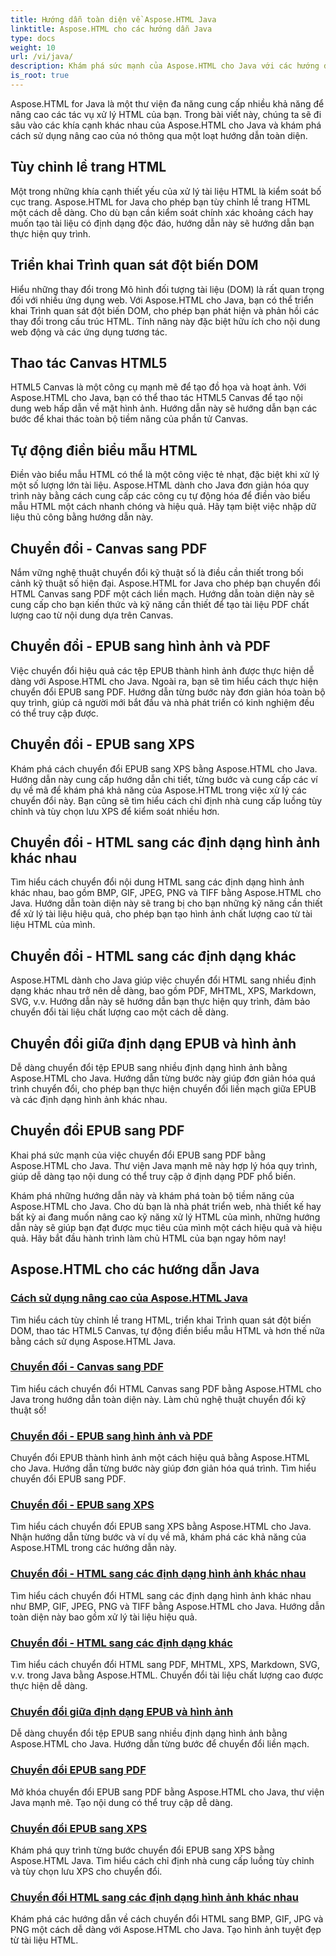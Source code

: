 ```yaml
---
title: Hướng dẫn toàn diện về Aspose.HTML Java
linktitle: Aspose.HTML cho các hướng dẫn Java
type: docs
weight: 10
url: /vi/java/
description: Khám phá sức mạnh của Aspose.HTML cho Java với các hướng dẫn nâng cao. Tìm hiểu cách thao tác các trang HTML, chuyển đổi EPUB sang các định dạng khác nhau và tùy chỉnh HTML Canvas như một chuyên gia.
is_root: true
---
```

Aspose.HTML for Java là một thư viện đa năng cung cấp nhiều khả năng để nâng cao các tác vụ xử lý HTML của bạn. Trong bài viết này, chúng ta sẽ đi sâu vào các khía cạnh khác nhau của Aspose.HTML cho Java và khám phá cách sử dụng nâng cao của nó thông qua một loạt hướng dẫn toàn diện.

## Tùy chỉnh lề trang HTML
Một trong những khía cạnh thiết yếu của xử lý tài liệu HTML là kiểm soát bố cục trang. Aspose.HTML for Java cho phép bạn tùy chỉnh lề trang HTML một cách dễ dàng. Cho dù bạn cần kiểm soát chính xác khoảng cách hay muốn tạo tài liệu có định dạng độc đáo, hướng dẫn này sẽ hướng dẫn bạn thực hiện quy trình.

## Triển khai Trình quan sát đột biến DOM
Hiểu những thay đổi trong Mô hình đối tượng tài liệu (DOM) là rất quan trọng đối với nhiều ứng dụng web. Với Aspose.HTML cho Java, bạn có thể triển khai Trình quan sát đột biến DOM, cho phép bạn phát hiện và phản hồi các thay đổi trong cấu trúc HTML. Tính năng này đặc biệt hữu ích cho nội dung web động và các ứng dụng tương tác.

## Thao tác Canvas HTML5
HTML5 Canvas là một công cụ mạnh mẽ để tạo đồ họa và hoạt ảnh. Với Aspose.HTML cho Java, bạn có thể thao tác HTML5 Canvas để tạo nội dung web hấp dẫn về mặt hình ảnh. Hướng dẫn này sẽ hướng dẫn bạn các bước để khai thác toàn bộ tiềm năng của phần tử Canvas.

## Tự động điền biểu mẫu HTML
Điền vào biểu mẫu HTML có thể là một công việc tẻ nhạt, đặc biệt khi xử lý một số lượng lớn tài liệu. Aspose.HTML dành cho Java đơn giản hóa quy trình này bằng cách cung cấp các công cụ tự động hóa để điền vào biểu mẫu HTML một cách nhanh chóng và hiệu quả. Hãy tạm biệt việc nhập dữ liệu thủ công bằng hướng dẫn này.

## Chuyển đổi - Canvas sang PDF
Nắm vững nghệ thuật chuyển đổi kỹ thuật số là điều cần thiết trong bối cảnh kỹ thuật số hiện đại. Aspose.HTML for Java cho phép bạn chuyển đổi HTML Canvas sang PDF một cách liền mạch. Hướng dẫn toàn diện này sẽ cung cấp cho bạn kiến thức và kỹ năng cần thiết để tạo tài liệu PDF chất lượng cao từ nội dung dựa trên Canvas.

## Chuyển đổi - EPUB sang hình ảnh và PDF
Việc chuyển đổi hiệu quả các tệp EPUB thành hình ảnh được thực hiện dễ dàng với Aspose.HTML cho Java. Ngoài ra, bạn sẽ tìm hiểu cách thực hiện chuyển đổi EPUB sang PDF. Hướng dẫn từng bước này đơn giản hóa toàn bộ quy trình, giúp cả người mới bắt đầu và nhà phát triển có kinh nghiệm đều có thể truy cập được.

## Chuyển đổi - EPUB sang XPS
Khám phá cách chuyển đổi EPUB sang XPS bằng Aspose.HTML cho Java. Hướng dẫn này cung cấp hướng dẫn chi tiết, từng bước và cung cấp các ví dụ về mã để khám phá khả năng của Aspose.HTML trong việc xử lý các chuyển đổi này. Bạn cũng sẽ tìm hiểu cách chỉ định nhà cung cấp luồng tùy chỉnh và tùy chọn lưu XPS để kiểm soát nhiều hơn.

## Chuyển đổi - HTML sang các định dạng hình ảnh khác nhau
Tìm hiểu cách chuyển đổi nội dung HTML sang các định dạng hình ảnh khác nhau, bao gồm BMP, GIF, JPEG, PNG và TIFF bằng Aspose.HTML cho Java. Hướng dẫn toàn diện này sẽ trang bị cho bạn những kỹ năng cần thiết để xử lý tài liệu hiệu quả, cho phép bạn tạo hình ảnh chất lượng cao từ tài liệu HTML của mình.

## Chuyển đổi - HTML sang các định dạng khác
Aspose.HTML dành cho Java giúp việc chuyển đổi HTML sang nhiều định dạng khác nhau trở nên dễ dàng, bao gồm PDF, MHTML, XPS, Markdown, SVG, v.v. Hướng dẫn này sẽ hướng dẫn bạn thực hiện quy trình, đảm bảo chuyển đổi tài liệu chất lượng cao một cách dễ dàng.

## Chuyển đổi giữa định dạng EPUB và hình ảnh
Dễ dàng chuyển đổi tệp EPUB sang nhiều định dạng hình ảnh bằng Aspose.HTML cho Java. Hướng dẫn từng bước này giúp đơn giản hóa quá trình chuyển đổi, cho phép bạn thực hiện chuyển đổi liền mạch giữa EPUB và các định dạng hình ảnh khác nhau.

## Chuyển đổi EPUB sang PDF
Khai phá sức mạnh của việc chuyển đổi EPUB sang PDF bằng Aspose.HTML cho Java. Thư viện Java mạnh mẽ này hợp lý hóa quy trình, giúp dễ dàng tạo nội dung có thể truy cập ở định dạng PDF phổ biến.

Khám phá những hướng dẫn này và khám phá toàn bộ tiềm năng của Aspose.HTML cho Java. Cho dù bạn là nhà phát triển web, nhà thiết kế hay bất kỳ ai đang muốn nâng cao kỹ năng xử lý HTML của mình, những hướng dẫn này sẽ giúp bạn đạt được mục tiêu của mình một cách hiệu quả và hiệu quả. Hãy bắt đầu hành trình làm chủ HTML của bạn ngay hôm nay!

## Aspose.HTML cho các hướng dẫn Java
### [Cách sử dụng nâng cao của Aspose.HTML Java](./advanced-usage/)
Tìm hiểu cách tùy chỉnh lề trang HTML, triển khai Trình quan sát đột biến DOM, thao tác HTML5 Canvas, tự động điền biểu mẫu HTML và hơn thế nữa bằng cách sử dụng Aspose.HTML Java.
### [Chuyển đổi - Canvas sang PDF](./conversion-canvas-to-pdf/)
Tìm hiểu cách chuyển đổi HTML Canvas sang PDF bằng Aspose.HTML cho Java trong hướng dẫn toàn diện này. Làm chủ nghệ thuật chuyển đổi kỹ thuật số!
### [Chuyển đổi - EPUB sang hình ảnh và PDF](./conversion-epub-to-image-and-pdf/)
Chuyển đổi EPUB thành hình ảnh một cách hiệu quả bằng Aspose.HTML cho Java. Hướng dẫn từng bước này giúp đơn giản hóa quá trình. Tìm hiểu chuyển đổi EPUB sang PDF.
### [Chuyển đổi - EPUB sang XPS](./conversion-epub-to-xps/)
Tìm hiểu cách chuyển đổi EPUB sang XPS bằng Aspose.HTML cho Java. Nhận hướng dẫn từng bước và ví dụ về mã, khám phá các khả năng của Aspose.HTML trong các hướng dẫn này.
### [Chuyển đổi - HTML sang các định dạng hình ảnh khác nhau](./conversion-html-to-various-image-formats/)
Tìm hiểu cách chuyển đổi HTML sang các định dạng hình ảnh khác nhau như BMP, GIF, JPEG, PNG và TIFF bằng Aspose.HTML cho Java. Hướng dẫn toàn diện này bao gồm xử lý tài liệu hiệu quả.
### [Chuyển đổi - HTML sang các định dạng khác](./conversion-html-to-other-formats/)
Tìm hiểu cách chuyển đổi HTML sang PDF, MHTML, XPS, Markdown, SVG, v.v. trong Java bằng Aspose.HTML. Chuyển đổi tài liệu chất lượng cao được thực hiện dễ dàng.
### [Chuyển đổi giữa định dạng EPUB và hình ảnh](./converting-between-epub-and-image-formats/)
Dễ dàng chuyển đổi tệp EPUB sang nhiều định dạng hình ảnh bằng Aspose.HTML cho Java. Hướng dẫn từng bước để chuyển đổi liền mạch.
### [Chuyển đổi EPUB sang PDF](./converting-epub-to-pdf/)
Mở khóa chuyển đổi EPUB sang PDF bằng Aspose.HTML cho Java, thư viện Java mạnh mẽ. Tạo nội dung có thể truy cập dễ dàng.
### [Chuyển đổi EPUB sang XPS](./converting-epub-to-xps/)
Khám phá quy trình từng bước chuyển đổi EPUB sang XPS bằng Aspose.HTML Java. Tìm hiểu cách chỉ định nhà cung cấp luồng tùy chỉnh và tùy chọn lưu XPS cho chuyển đổi.
### [Chuyển đổi HTML sang các định dạng hình ảnh khác nhau](./converting-html-to-various-image-formats/)
Khám phá các hướng dẫn về cách chuyển đổi HTML sang BMP, GIF, JPG và PNG một cách dễ dàng với Aspose.HTML cho Java. Tạo hình ảnh tuyệt đẹp từ tài liệu HTML.
